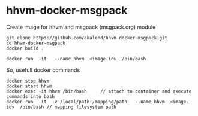 # hhvm-docker-msgpack

Create image for hhvm and msgpack (msgpack.org) module

	git clone https://github.com/akalend/hhvm-docker-msgpack.git
	cd hhvm-docker-msgpack
	docker build .

	docker run  -it   --name hhvm  <image-id>  /bin/bash


So, usefull docker commands

	docker stop hhvm
	docker start hhvm
	docker exec -it hhvm /bin/bash     // attach to container and execute commands into bash
	docker run  -it  -v /local/path:/mapping/path   --name hhvm  <image-id>  /bin/bash // mapping filesystem path
	

